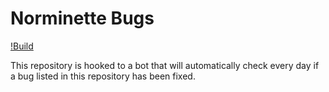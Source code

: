 Norminette Bugs
===============

[!Build]()

This repository is hooked to a bot that will automatically check every day
if a bug listed in this repository has been fixed.
